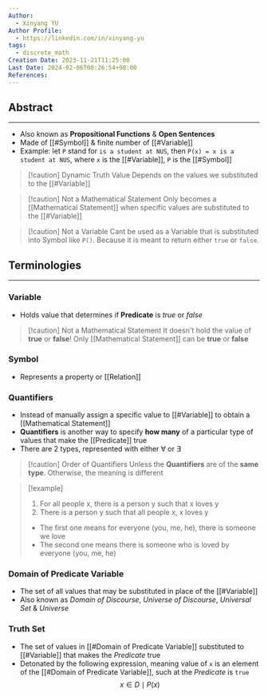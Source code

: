 ```yaml
---
Author:
  - Xinyang YU
Author Profile:
  - https://linkedin.com/in/xinyang-yu
tags:
  - discrete_math
Creation Date: 2023-11-21T11:25:00
Last Date: 2024-02-06T08:26:54+08:00
References: 
---
```

## Abstract
---
- Also known as **Propositional Functions** & **Open Sentences**
- Made of [[#Symbol]] & finite number of [[#Variable]]
- Example: let `P` stand for `is a student at NUS`, then `P(x) = x is a student at NUS`, where `x` is the [[#Variable]], `P` is the [[#Symbol]]


>[!caution] Dynamic Truth Value
>Depends on the values we substituted to the [[#Variable]]

>[!caution] Not a Mathematical Statement
>Only becomes a [[Mathematical Statement]] when specific values are substituted to the [[#Variable]]

>[!caution] Not a Variable
> Cant be used as a Variable that is substituted into Symbol like `P()`. Because it is meant to return either `true` or `false`.

## Terminologies 
---
### Variable
- Holds value that determines if **Predicate** is *true* or *false*
>[!caution] Not a Mathematical Statement
>It doesn't hold the value of **true** or **false**! Only [[Mathematical Statement]] can be **true** or **false**
### Symbol
- Represents a property or [[Relation]]
### Quantifiers
- Instead of manually assign a specific value to [[#Variable]] to obtain a [[Mathematical Statement]]
- **Quantifiers** is another way to specify **how many** of a particular type of values that make the [[Predicate]] true
- There are 2 types, represented with either  $\forall$ or $\exists$

>[!caution] Order of Quantifiers
>Unless the **Quantifiers** are of the **same type**. Otherwise, the meaning is different

>[!example]
>1. For all people x, there is a person y such that x loves y
>2. There is a person y such that all people x, x loves y
>   
>- The first one means for everyone (you, me, he), there is someone we love
>- The second one means there is someone who is loved by everyone (you, me, he)

 
### Domain of Predicate Variable
- The set of all values that may be substituted in place of the [[#Variable]]
- Also known as *Domain of Discourse*, *Universe of Discourse*, *Universal Set* & *Universe*
### Truth Set
- The set of values in [[#Domain of Predicate Variable]] substituted to [[#Variable]] that makes the *Predicate* true
- Detonated by the following expression, meaning value of `x` is an element of the [[#Domain of Predicate Variable]], such at the *Predicate* is `true`
$$
{x \in D \mid P(x)}
$$